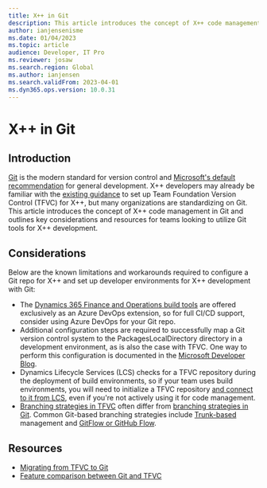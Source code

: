 ```yaml
---
title: X++ in Git
description: This article introduces the concept of X++ code management in Git and outlines key considerations for teams looking to utilize Git tools for X++ development.
author: ianjensenisme
ms.date: 01/04/2023
ms.topic: article
audience: Developer, IT Pro
ms.reviewer: josaw
ms.search.region: Global
ms.author: ianjensen
ms.search.validFrom: 2023-04-01
ms.dyn365.ops.version: 10.0.31
---
```


# X++ in Git

## Introduction

[Git](https://learn.microsoft.com/en-us/devops/develop/git/what-is-git) is the modern standard for version control and [Microsoft's default recommendation](https://learn.microsoft.com/en-us/azure/devops/repos/tfvc/comparison-git-tfvc?view=azure-devops#which-version-control-system-should-i-use) for general development. X++ developers may already be familiar with the [existing guidance](https://learn.microsoft.com/en-us/dynamics365/fin-ops-core/dev-itpro/dev-tools/version-control-metadata-navigation) to set up Team Foundation Version Control (TFVC) for X++, but many organizations are standardizing on Git. This article introduces the concept of X++ code management in Git and outlines key considerations and resources for teams looking to utilize Git tools for X++ development.

## Considerations

Below are the known limitations and workarounds required to configure a Git repo for X++ and set up developer environments for X++ development with Git:

- The [Dynamics 365 Finance and Operations build tools](https://marketplace.visualstudio.com/items?itemName=Dyn365FinOps.dynamics365-finops-tools) are offered exclusively as an Azure DevOps extension, so for full CI/CD support, consider using Azure DevOps for your Git repo.
- Additional configuration steps are required to successfully map a Git version control system to the PackagesLocalDirectory directory in a development environment, as is also the case with TFVC. One way to perform this configuration is documented in the [Microsoft Developer Blog](https://devblogs.microsoft.com/cse/2022/06/14/xpp-and-git/).
- Dynamics Lifecycle Services (LCS) checks for a TFVC repository during the deployment of build environments, so if your team uses build environments, you will need to initialize a TFVC repository [and connect to it from LCS](https://learn.microsoft.com/en-us/dynamics365/fin-ops-core/dev-itpro/perf-test/continuous-build-test-automation#azure-devops-credential-setup-and-linking-to-lcs-project), even if you're not actively using it for code management.
- [Branching strategies in TFVC](https://learn.microsoft.com/en-us/azure/devops/repos/tfvc/branching-strategies-with-tfvc) often differ from [branching strategies in Git](https://learn.microsoft.com/en-us/azure/devops/repos/git/branch-policies-overview). Common Git-based branching strategies include [Trunk-based](https://learn.microsoft.com/en-us/devops/develop/how-microsoft-develops-devops) management and [GitFlow or GitHub Flow](https://learn.microsoft.com/en-us/devops/develop/how-microsoft-develops-devops).

## Resources

- [Migrating from TFVC to Git](https://learn.microsoft.com/en-us/devops/develop/git/migrate-from-tfvc-to-git)
- [Feature comparison between Git and TFVC](https://learn.microsoft.com/en-us/azure/devops/repos/tfvc/comparison-git-tfvc?view=azure-devops)
